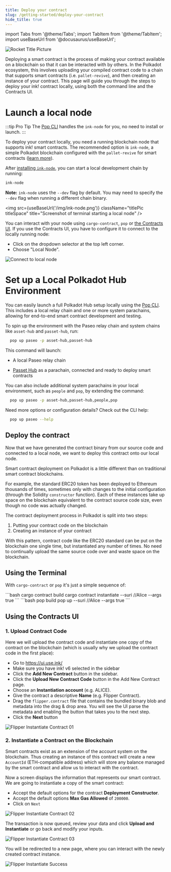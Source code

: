 ```yaml
---
title: Deploy your contract
slug: /getting-started/deploy-your-contract
hide_title: true
---
```


import Tabs from '@theme/Tabs';
import TabItem from '@theme/TabItem';
import useBaseUrl from '@docusaurus/useBaseUrl';

![Rocket Title Picture](/img/title/rocket.svg)

Deploying a smart contract is the process of making your contract available on a blockchain so that it can be interacted with by others. In the Polkadot ecosystem, 
this involves uploading your compiled contract code to a chain that supports smart contracts (i.e. `pallet-revive`), and then creating an instance of your contract. 
This page will guide you through the steps to deploy your ink! contract locally, using both the command line and the Contracts UI.

# Launch a local node

:::tip Pro Tip
The [Pop CLI](https://learn.onpop.io/contracts/guides/deploy) handles the `ink-node` for you, no need to install or launch.
:::

To deploy your contract locally, you need a running blockchain node that supports ink! smart contracts. The recommended option is `ink-node`, a simple Polkadot blockchain configured with the `pallet-revive` for smart contracts ([learn more](../background/polkadot-sdk.md)).

After [installing `ink-node`](./setup.md#ink-node), you can start a local development chain by running:

```bash
ink-node
```

**Note:** `ink-node` uses the `--dev` flag by default. You may need to specify the `--dev` flag when running a different chain binary.

<img src={useBaseUrl('/img/ink-node.png')} className="titlePic titleSpace" title="Screenshot of terminal starting a local node" />

You can interact with your node using `cargo-contract`, `pop` or [the Contracts UI](https://ui.use.ink/). If you use the Contracts UI, you have to configure it to connect to the locally running node:

- Click on the dropdown selector at the top left corner.
- Choose "Local Node".

![Connect to local node](/img/contracts-ui-local-node.png)


# Set up a Local Polkadot Hub Environment

You can easily launch a full Polkadot Hub setup locally using the [Pop CLI](https://learn.onpop.io/contracts/guides/deploy). This includes a local relay chain and one or more system parachains, allowing for end-to-end smart contract development and testing.


To spin up the environment with the Paseo relay chain and system chains like `asset-hub` and `passet-hub`, run:
```bash
  pop up paseo -p asset-hub,passet-hub
```
This command will launch:

- A local Paseo relay chain

- [Passet Hub](../intro/where-to-deploy.md#passet-hub) as a parachain, connected and ready to deploy smart contracts

You can also include additional system parachains in your local environment, such as `people` and `pop`, by extending the command:
```bash
  pop up paseo -p asset-hub,passet-hub,people,pop
```

Need more options or configuration details? Check out the CLI help:
```bash
  pop up paseo --help 
```

## Deploy the contract

Now that we have generated the contract binary from our source code and connected to a local node, we want to deploy this contract onto our local node.

Smart contract deployment on Polkadot is a little different than on traditional smart contract blockchains.

For example, the standard ERC20 token has been deployed to Ethereum thousands of times, sometimes only with changes to the initial configuration (through the Solidity `constructor` function). Each of these instances take up space on the blockchain equivalent to the contract source code size, even though no code was actually changed.

The contract deployment process in Polkadot is split into two steps:

1. Putting your contract code on the blockchain
2. Creating an instance of your contract

With this pattern, contract code like the ERC20 standard can be put on the blockchain one single time, but instantiated any number of times. No need to continually upload the same source code over and waste space on the blockchain.

## Using the Terminal

With `cargo-contract` or `pop` it's just a simple sequence of:

<Tabs>
  <TabItem value="cargo-contract" label="cargo-contract" default>
  ```bash
  cargo contract build
  cargo contract instantiate --suri //Alice --args true
  ```
  </TabItem>
  <TabItem value="pop" label="Pop">
  ```bash
  pop build
  pop up --suri //Alice --args true
  ```
  </TabItem>
</Tabs>

## Using the Contracts UI

### 1. Upload Contract Code

Here we will upload the contract code and instantiate one copy of the contract on the blockchain (which is usually why we upload the contract code in the first place):

- Go to https://ui.use.ink/
- Make sure you have ink! v6 selected in the sidebar
- Click the **Add New Contract** button in the sidebar.
- Click the **Upload New Contract Code** button in the Add New Contract page.
- Choose an **Instantiation account** (e.g. ALICE).
- Give the contract a descriptive **Name** (e.g. Flipper Contract).
- Drag the `flipper.contract` file that contains the bundled binary blob and metadata into the drag & drop area. You will see the UI parse the metadata and enabling the button that takes you to the next step.
- Click the **Next** button

![Flipper Instantiate Contract 01](/img/contracts-ui-0.png)

### 2. Instantiate a Contract on the Blockchain

Smart contracts exist as an extension of the account system on the blockchain. Thus creating an instance of this contract will create a new `AccountId` (ETH-compatible address) which will store any balance managed by the smart contract and allow us to interact with the contract.

Now a screen displays the information that represents our smart contract. We are going to instantiate a copy of the smart contract:

- Accept the default options for the contract **Deployment Constructor**.
- Accept the default options **Max Gas Allowed** of `200000`.
- Click on `Next`

![Flipper Instantiate Contract 02](/img/contracts-ui-1.png)

The transaction is now queued, review your data and click **Upload and Instantiate** or go back and modify your inputs.

![Flipper Instantiate Contract 03](/img/contracts-ui-2.png)

You will be redirected to a new page, where you can interact with the newly created contract instance.

![Flipper Instantiate Success](/img/contracts-ui-3.png)

